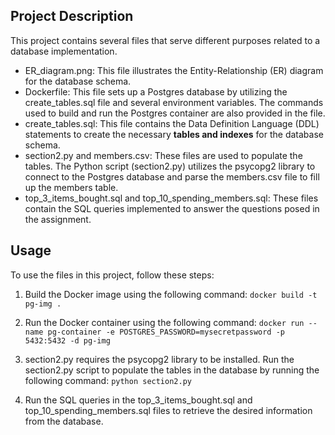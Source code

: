 ## Project Description

This project contains several files that serve different purposes related to a database implementation.

- ER_diagram.png: This file illustrates the Entity-Relationship (ER) diagram for the database schema.
- Dockerfile: This file sets up a Postgres database by utilizing the create_tables.sql file and several environment variables. The commands used to build and run the Postgres container are also provided in the file.
- create_tables.sql: This file contains the Data Definition Language (DDL) statements to create the necessary **tables and indexes** for the database schema.
- section2.py and members.csv: These files are used to populate the tables. The Python script (section2.py) utilizes the psycopg2 library to connect to the Postgres database and parse the members.csv file to fill up the members table.
- top_3_items_bought.sql and top_10_spending_members.sql: These files contain the SQL queries implemented to answer the questions posed in the assignment.

## Usage

To use the files in this project, follow these steps:

1.  Build the Docker image using the following command:
    `docker build -t pg-img .`

2.  Run the Docker container using the following command:
    `docker run --name pg-container -e POSTGRES_PASSWORD=mysecretpassword -p 5432:5432 -d pg-img`

3.  section2.py requires the psycopg2 library to be installed. Run the section2.py script to populate the tables in the database by running the following command:
    `python section2.py`

4.  Run the SQL queries in the top_3_items_bought.sql and top_10_spending_members.sql files to retrieve the desired information from the database.
